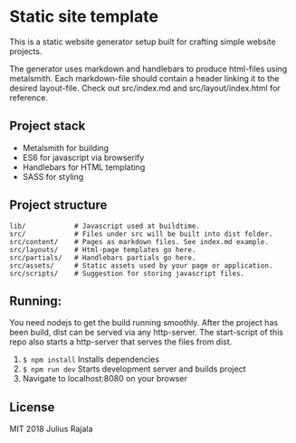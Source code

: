 # Static site template

This is a static website generator setup built for crafting simple website projects.

The generator uses markdown and handlebars to produce html-files using metalsmith. Each markdown-file should contain a header linking it to the desired layout-file. Check out src/index.md and src/layout/index.html for reference.

## Project stack
- Metalsmith for building
- ES6 for javascript via browserify
- Handlebars for HTML templating
- SASS for styling

## Project structure
```
lib/            # Javascript used at buildtime.
src/            # Files under src will be built into dist folder.
src/content/    # Pages as markdown files. See index.md example.
src/layouts/    # Html-page templates go here.
src/partials/   # Handlebars partials go here.
src/assets/     # Static assets used by your page or application.
src/scripts/    # Suggestion for storing javascript files.
```

## Running:
You need nodejs to get the build running smoothly. After the project has been build, dist can be served via any http-server. The start-script of this repo also starts a http-server that serves the files from dist.

1. `$ npm install` Installs dependencies
2. `$ npm run dev` Starts development server and builds project
3. Navigate to localhost:8080 on your browser

## License

MIT 2018 Julius Rajala
